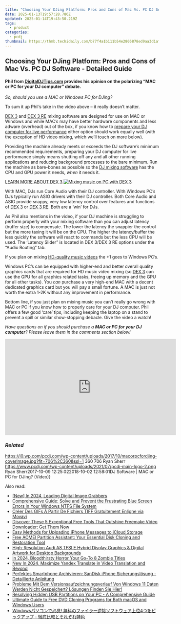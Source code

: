 ```yaml
---
title: "Choosing Your DJing Platform: Pros and Cons of Mac Vs. PC DJ Software - Detailed Guide"
date: 2025-01-13T19:57:28.786Z
updated: 2025-01-14T19:43:50.219Z
tags:
  - product
categories:
  - pcdj
thumbnail: https://thmb.techidaily.com/b77f4a1b111b54e2805878ed9aa3d1afc9409a9f5cc36ff257194dcf6821d1ac.jpg
---
```


## Choosing Your DJing Platform: Pros and Cons of Mac Vs. PC DJ Software - Detailed Guide

#### Phil from [DigitalDJTips.com](http://www.digitaldjtips.com) provides his opinion on the polarizing “MAC or PC for your DJ computer” debate.

_So, should you use a MAC or Windows PC for DJing?_

To sum it up Phil’s take in the video above – it really doesn’t matter.

[DEX 3](https://tools.techidaily.com/pcdj/products/) and [DEX 3 RE](https://tools.techidaily.com/pcdj/products/) mixing software are designed for use on MAC or Windows and while MAC’s may have better hardware components and less adware (overhead) out of the box, if you know how to [prepare your DJ computer for live performance](https://tools.techidaily.com/pcdj/products/) either option should work equally well (with the exception of HD video mixing, which we’ll touch on more below).

Providing the machine already meets or exceeds the DJ software’s minimum recommended requirements, preparing your DJ computer for live performance simply means shutting off any and all other running applications and reducing background processes to the bare minimum. Run the machine as bare-bones as possible so the [DJ mixing software](https://tools.techidaily.com/pcdj/products/) has the CPU and GPU power it needs, _when_ it needs it.

[LEARN MORE ABOUT DEX 3 ![Mixing music on PC with DEX 3](https://i2.wp.com/pcdj.com/wp-content/uploads/2017/10/pcrunningdex3.jpg?fit=300%2C177&ssl=1 "Mixing music on PC with DEX 3")](https://tools.techidaily.com/pcdj/products/)

With MAC, DJs run Core Audio with their DJ controller. With Windows PC’s DJs typically run ASIO drivers with their DJ controller. Both Core Audio and ASIO provide snappy, very low latency control over features and functions of [DEX 3](https://tools.techidaily.com/pcdj/products/) or [DEX 3 RE](https://tools.techidaily.com/pcdj/products/). Both are a ‘win’ for DJs.

As Phil also mentions in the video, if your DJ machine is struggling to perform properly with your mixing software than you can adjust latency (buffer size) to compensate. The lower the latency the snappier the control but the more taxing it will be on the CPU. The higher the latency/buffer the less quickly the software will react to commands but the less CPU will be used. The ‘Latency Slider” is located in DEX 3/DEX 3 RE options under the “Audio Routing” tab.

If you plan on mixing [HD-quality music videos](https://tools.techidaily.com/pcdj/products/) the +1 goes to Windows PC’s.

Windows PC’s can be equipped with higher-end and better overall quality graphics cards that are required for HD music video mixing (so [DEX 3](https://tools.techidaily.com/pcdj/products/) can use the GPU for all graphics related tasks, freeing up memory and the GPU for all other tasks). You _can_ purchase a very high-end MAC with a decent dedicated graphics card but you will pay a small fortune. A MAC is just not worth the extra 1-2K without any improvement in performance.

Bottom line, if you just plan on mixing music you can’t really go wrong with MAC or PC if you know how to properly care for your DJ computer. Phil offers a few good ‘care’ tips, including keeping the laptop on a stand to prevent a spill or similar show-stopping debacle. Give the video a watch!

_Have questions on if you should purchase a **MAC or PC for your DJ computer**? Please leave them in the comments section below!_

<!-- affiliate ads begin -->
<iframe width="560" height="315" src="https://www.youtube.com/embed/rdNq2Sp031s?si=3FcJa3dQLraUDHKv" title="YouTube video player" frameborder="0" allow="accelerometer; autoplay; clipboard-write; encrypted-media; gyroscope; picture-in-picture; web-share" referrerpolicy="strict-origin-when-cross-origin" allowfullscreen></iframe>
<!-- affiliate ads end -->

### _Related_

https://i0.wp.com/pcdj.com/wp-content/uploads/2017/10/macorpcfordjing-coverimage.jpg?fit=706%2C360&ssl=1 360 706 Ryan Sherr https://www.pcdj.com/wp-content/uploads/2021/07/pcdj-main-logo-2.png Ryan Sherr2017-10-09 12:25:022018-10-02 12:58:01DJ Software | MAC or PC for DJing? (Video)}

<ins class="adsbygoogle"
     style="display:block"
     data-ad-format="autorelaxed"
     data-ad-client="ca-pub-7571918770474297"
     data-ad-slot="1223367746"></ins>

<ins class="adsbygoogle"
     style="display:block"
     data-ad-client="ca-pub-7571918770474297"
     data-ad-slot="8358498916"
     data-ad-format="auto"
     data-full-width-responsive="true"></ins>

<span class="atpl-alsoreadstyle">Also read:</span>
<div><ul>
<li><a href="https://screen-mirroring-recording.techidaily.com/new-in-2024-leading-digital-image-grabbers/"><u>[New] In 2024, Leading Digital Image Grabbers</u></a></li>
<li><a href="https://win-exclusive.techidaily.com/comprehensive-guide-solve-and-prevent-the-frustrating-blue-screen-errors-in-your-windows-ntfs-file-system/"><u>Comprehensive Guide: Solve and Prevent the Frustrating Blue Screen Errors in Your Windows NTFS File System</u></a></li>
<li><a href="https://tech-recovery.techidaily.com/creer-des-gifs-a-partir-de-fichiers-tiff-gratuitement-enligne-via-movavi/"><u>Créer Des GIFs À Partir De Fichiers TIFF Gratuitement Enligne via Movavi</u></a></li>
<li><a href="https://youtube-video-recordings.techidaily.com/discover-these-5-exceptional-free-tools-that-outshine-freemake-video-downloader-get-them-now/"><u>Discover These 5 Exceptional Free Tools That Outshine Freemake Video Downloader: Get Them Now</u></a></li>
<li><a href="https://win-exclusive.techidaily.com/easy-methods-for-uploading-iphone-messages-to-icloud-storage/"><u>Easy Methods for Uploading iPhone Messages to iCloud Storage</u></a></li>
<li><a href="https://win-exclusive.techidaily.com/free-aomei-partition-assistant-your-essential-disk-cloning-and-restoration-tool/"><u>Free AOMEI Partition Assistant: Your Essential Disk Cloning and Restoration Tool</u></a></li>
<li><a href="https://fox-useful.techidaily.com/high-resolution-audi-a8-tfsi-e-hybrid-display-graphics-and-digital-artwork-for-desktop-backgrounds/"><u>High-Resolution Audi A8 TFSI E Hybrid Display Graphics & Digital Artwork for Desktop Backgrounds</u></a></li>
<li><a href="https://screen-recording.techidaily.com/in-2024-bloodthirsty-horror-your-go-to-8-zombie-titles/"><u>In 2024, Bloodthirsty Horror Your Go-To 8 Zombie Titles</u></a></li>
<li><a href="https://ai-video-translation.techidaily.com/new-in-2024-maximize-yandex-translate-in-video-translation-and-beyond/"><u>New In 2024, Maximize Yandex Translate in Video Translation and Beyond</u></a></li>
<li><a href="https://win-exclusive.techidaily.com/perfektes-smartphone-archivieren-sandisk-iphone-sicherungslosung-detaillierte-anleitung/"><u>Perfektes Smartphone Archivieren: SanDisk iPhone Sicherungslösung - Detaillierte Anleitung</u></a></li>
<li><a href="https://win-exclusive.techidaily.com/probleme-mit-dem-versionsaufzeichnungsverlauf-von-windows-11-daten-werden-nicht-gespeichert-losungen-finden-sie-hier/"><u>Probleme Mit Dem Versionsaufzeichnungsverlauf Von Windows 11 Daten Werden Nicht Gespeichert? Lösungen Finden Sie Hier!</u></a></li>
<li><a href="https://win-exclusive.techidaily.com/resolving-hidden-usb-partitions-on-your-pc-a-comprehensive-guide/"><u>Resolving Hidden USB Partitions on Your PC - A Comprehensive Guide</u></a></li>
<li><a href="https://some-approaches.techidaily.com/ultimate-guide-to-free-dvd-cloning-programs-for-both-macos-and-windows-users/"><u>Ultimate Guide to Free DVD Cloning Programs for Both macOS and Windows Users</u></a></li>
<li><a href="https://win-best.techidaily.com/1728480882530-windows-4/"><u>Windowsパソコンで必見! 無料のファイラー逆接ソフトウェア上位4つをピックアップ - 徹底比較とそれぞれ特色</u></a></li>
</ul></div>

